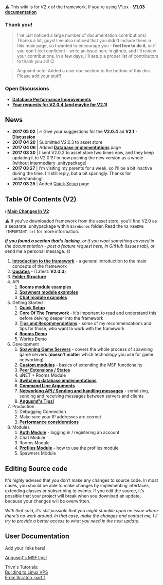 ### 
:warning: This wiki is for V2.x of the framework. If you're using V1.xx -  [**V1.03 documentation**](https://github.com/alvyxaz/barebones-master-v1/wiki)

### Thank you!

> I've just noticed a large number of documentation contributions! Thanks a lot, guys! I've also noticed that you didn't include them in this main page, so I wanted to encourage you - **feel free to do it**, or if you don't feel confident - write an issue here in github, and I'll review your contributions. In a few days, I'll setup a proper list of contributors to thank you all! 😉 

> Angusmf note: Added a user doc section to the bottom of this doc. Please add your stuff!

### Open Discussions

* [**Database Performance Improvements**](https://github.com/alvyxaz/barebones-masterserver/issues/83)
* [**Your requests for V2.0.4 (and maybe for V2.1)**](https://github.com/alvyxaz/barebones-masterserver/issues/84)

## News

* **2017 05 02** | 🔥  Give your suggestions for the **V2.0.4** ad **V2.1** - [**Discussion**](https://github.com/alvyxaz/barebones-masterserver/issues/84)
* **2017 04 20** | Submitted V2.0.3 to asset store
* **2017 04 06** | Added [**Database implementations**](https://github.com/alvyxaz/barebones-masterserver/wiki/Database-Implementations) page
* **2017 03 30** | I sent V2.0.2 to asset store two times now, and they keep updating it to V2.0.1! I'm now pushing the new version as a whole (without intermediary .unitypackage)
* **2017 03 27** | I'm visiting my parents for a week, so I'll be a bit inactive during the time. I'll still reply, but a bit sparingly. Thanks for understanding!
* **2017 03 25** | Added [Quick Setup](https://github.com/alvyxaz/barebones-masterserver/wiki/Quick-Setup) page

## Table Of Contents (V2)

ℹ️ [**Main Changes In V2**](https://github.com/alvyxaz/barebones-masterserver/wiki/Main-Changes-in-V2)

⚠️ If you've downloaded framework from the asset store, you'll find V2.0 as a separate .unitypackage within `Barebones` folder. Read the `V2 README !IMPORTANT.txt` for more information.

_**If you found a section that's lacking**, or if you want something covered in the documentation - post a feature request here, in GitHub (Issues tab)_, or send me a personal message. 🌞 

1. [**Introduction to the framework**](https://github.com/alvyxaz/barebones-masterserver/wiki/Introduction-To-The-Framework) - a general introduction to the main concepts of the framework
1. [**Updates**](https://github.com/alvyxaz/barebones-masterserver/wiki/Updates) - (Latest: **V2.0.3**)
1. [**Folder Structure**](https://github.com/alvyxaz/barebones-masterserver/wiki/Folder-Structure)
1. API
   1. [**Rooms module examples**](https://github.com/alvyxaz/barebones-masterserver/wiki/API-examples.-Rooms)
   1. [**Spawners module examples**](https://github.com/alvyxaz/barebones-masterserver/wiki/API-examples.-Spawner)
   1. [**Chat module examples**](https://github.com/alvyxaz/barebones-masterserver/wiki/API-examples.-Chat)
1. Getting Started
   1. [**Quick Setup**](https://github.com/alvyxaz/barebones-masterserver/wiki/Quick-Setup)
   1. [**Core Of The Framework**](https://github.com/alvyxaz/barebones-masterserver/wiki/Getting-Started) - it's important to read and understand this before delving deeper into the framework
   1. [**Tips and Recommendations**](https://github.com/alvyxaz/barebones-masterserver/wiki/Tips-And-Recommendations) - some of my recommendations and tips for those, who want to work with the framework
   1. [**Rooms Demo**](https://github.com/alvyxaz/barebones-masterserver/wiki/Rooms-Demo)
   1. Worlds Demo
1. Development
   1. [**Spawning Game Servers**](https://github.com/alvyxaz/barebones-masterserver/wiki/Spawning-Game-Servers) - covers the whole process of spawning game servers (**doesn't matter** which technology you use for game networking)
   1. [**Custom modules**](https://github.com/alvyxaz/barebones-masterserver/wiki/Custom-modules) - basics of extending the MSF functionality
   1. [**Peer Extensions / States**](https://github.com/alvyxaz/barebones-masterserver/wiki/Peer-Extensions-and-Properties)
   1. uNET + Rooms Module
   1. [**Switching database implementations**](https://github.com/alvyxaz/barebones-masterserver/wiki/Database-Implementations)
   1. [**Command Line Arguments**](https://github.com/alvyxaz/barebones-masterserver/wiki/Command-Line-Arguments)
   1. [**Networking API / Sending and handling messages**](https://github.com/alvyxaz/barebones-masterserver/wiki/Networking-API) - serializing, sending and receiving messages between servers and clients
   1. [**Angusmf's Tips!**](https://github.com/alvyxaz/barebones-masterserver/wiki/Angusmf's-MSF-Tips!)
1. Production
   1. Debugging Connection
   1. Make sure your IP addresses are correct
   1. [**Performance considerations**](https://github.com/alvyxaz/barebones-masterserver/wiki/Performance-Considerations)
1. Modules
   1. [**Auth Module**](https://github.com/alvyxaz/barebones-masterserver/wiki/Auth-Module) - logging in / registering an account
   1. Chat Module
   1. Rooms Module
   1. [**Profiles Module**](https://github.com/alvyxaz/barebones-masterserver/wiki/Profiles-Module) - how to use the profiles module
   1. Spawners Module

## Editing Source code

It's highly advised that you don't make any changes to source code. In most cases, you should be able to make changes by implementing interfaces, extending classes or subscribing to events. If you edit the source, it's possible that your project will break when you download an update, because your changes will be overwritten.

_With that said, it's still possible that you might stumble upon an issue where there's no work around. In that case, make the changes and contact me, I'll try to provide a better access to what you need in the next update._

## User Documentation

Add your links here!

[Angusmf's MSF tips!](https://github.com/alvyxaz/barebones-masterserver/wiki/Angusmf's-MSF-Tips!)

Trivn's Tutorials:  
[Building to Linux VPS](https://github.com/alvyxaz/barebones-masterserver/wiki/Tutorial:-Building-to-Linux-VPS)  
[From Scratch, part 1](https://github.com/alvyxaz/barebones-masterserver/wiki/Tutorial:-From-Scratch:-Part-1)